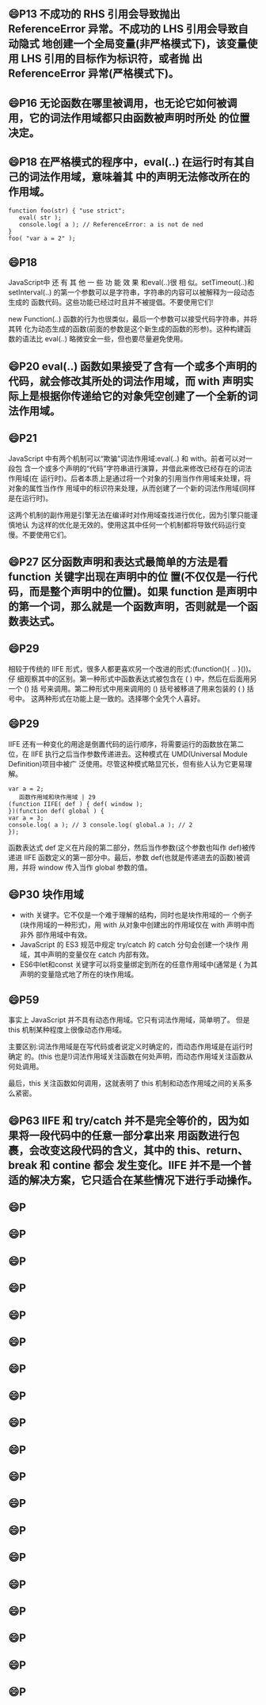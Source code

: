 

## :smile:P13 不成功的 RHS 引用会导致抛出 ReferenceError 异常。不成功的 LHS 引用会导致自动隐式 地创建一个全局变量(非严格模式下)，该变量使用 LHS 引用的目标作为标识符，或者抛 出 ReferenceError 异常(严格模式下)。

## :smile:P16 无论函数在哪里被调用，也无论它如何被调用，它的词法作用域都只由函数被声明时所处 的位置决定。

## :smile:P18 在严格模式的程序中，eval(..) 在运行时有其自己的词法作用域，意味着其 中的声明无法修改所在的作用域。
```
function foo(str) { "use strict";
   eval( str );
   console.log( a ); // ReferenceError: a is not de ned
}
foo( "var a = 2" );
```
                 
## :smile:P18 
JavaScript中 还 有 其 他 一 些 功 能 效 果 和eval(..)很 相 似。setTimeout(..)和 setInterval(..) 的第一个参数可以是字符串，字符串的内容可以被解释为一段动态生成的 函数代码。这些功能已经过时且并不被提倡。不要使用它们!

new Function(..) 函数的行为也很类似，最后一个参数可以接受代码字符串，并将其转 化为动态生成的函数(前面的参数是这个新生成的函数的形参)。这种构建函数的语法比 eval(..) 略微安全一些，但也要尽量避免使用。
## :smile:P20 eval(..) 函数如果接受了含有一个或多个声明的代码，就会修改其所处的词法作用域，而 with 声明实际上是根据你传递给它的对象凭空创建了一个全新的词法作用域。
## :smile:P21 
JavaScript 中有两个机制可以“欺骗”词法作用域:eval(..) 和 with。前者可以对一段包 含一个或多个声明的“代码”字符串进行演算，并借此来修改已经存在的词法作用域(在 运行时)。后者本质上是通过将一个对象的引用当作作用域来处理，将对象的属性当作作 用域中的标识符来处理，从而创建了一个新的词法作用域(同样是在运行时)。

这两个机制的副作用是引擎无法在编译时对作用域查找进行优化，因为引擎只能谨慎地认 为这样的优化是无效的。使用这其中任何一个机制都将导致代码运行变慢。不要使用它们。
## :smile:P27 区分函数声明和表达式最简单的方法是看 function 关键字出现在声明中的位 置(不仅仅是一行代码，而是整个声明中的位置)。如果 function 是声明中 的第一个词，那么就是一个函数声明，否则就是一个函数表达式。
## :smile:P29 
相较于传统的 IIFE 形式，很多人都更喜欢另一个改进的形式:(function(){ .. }())。仔 细观察其中的区别。第一种形式中函数表达式被包含在 ( ) 中，然后在后面用另一个 () 括 号来调用。第二种形式中用来调用的 () 括号被移进了用来包装的 ( ) 括号中。
这两种形式在功能上是一致的。选择哪个全凭个人喜好。
## :smile:P29 
IIFE 还有一种变化的用途是倒置代码的运行顺序，将需要运行的函数放在第二位，在 IIFE 执行之后当作参数传递进去。这种模式在 UMD(Universal Module Definition)项目中被广 泛使用。尽管这种模式略显冗长，但有些人认为它更易理解。
```
var a = 2;
   函数作用域和块作用域 | 29
(function IIFE( def ) { def( window );
})(function def( global ) {
var a = 3;
console.log( a ); // 3 console.log( global.a ); // 2
});
```
函数表达式 def 定义在片段的第二部分，然后当作参数(这个参数也叫作 def)被传递进 IIFE 函数定义的第一部分中。最后，参数 def(也就是传递进去的函数)被调用，并将 window 传入当作 global 参数的值。
## :smile:P30 块作用域
- with 关键字。它不仅是一个难于理解的结构，同时也是块作用域的一 个例子(块作用域的一种形式)，用 with 从对象中创建出的作用域仅在 with 声明中而非外 部作用域中有效。
- JavaScript 的 ES3 规范中规定 try/catch 的 catch 分句会创建一个块作
用域，其中声明的变量仅在 catch 内部有效。
- ES6中let和const 关键字可以将变量绑定到所在的任意作用域中(通常是 { 为其声明的变量隐式地了所在的块作用域。
## :smile:P59 
事实上 JavaScript 并不具有动态作用域。它只有词法作用域，简单明了。 但是 this 机制某种程度上很像动态作用域。

主要区别:词法作用域是在写代码或者说定义时确定的，而动态作用域是在运行时确定 的。(this 也是!)词法作用域关注函数在何处声明，而动态作用域关注函数从何处调用。

最后，this 关注函数如何调用，这就表明了 this 机制和动态作用域之间的关系多么紧密。
## :smile:P63 IIFE 和 try/catch 并不是完全等价的，因为如果将一段代码中的任意一部分拿出来 用函数进行包裹，会改变这段代码的含义，其中的 this、return、break 和 contine 都会 发生变化。IIFE 并不是一个普适的解决方案，它只适合在某些情况下进行手动操作。
## :smile:P
## :smile:P
## :smile:P 
## :smile:P
## :smile:P
## :smile:P 
## :smile:P
## :smile:P
## :smile:P 
## :smile:P
## :smile:P
## :smile:P 
## :smile:P
## :smile:P
## :smile:P 
## :smile:P
## :smile:P
## :smile:P 
## :smile:P
